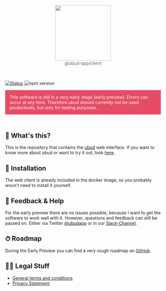 <div align="center">
    <img src="https://d.sebbo.net/logo-Y9mgixZOSPhuRV2q1zXPU1gBuYboyGuPf12VWN3zo4ixz5v51vxyyYGVt0MFnqkXjak0igKbyqkpxGf8IGKj9wKKtrpVwZg4cRXV.svg" width="180" /><br />
    <font color="#666666">@ubud-app/client</font>
    <br /><br /><br />
</div>

[![Status](https://git-badges.sebbo.net/68/master/build)](https://github.com/ubud-app/client)
![npm version](https://img.shields.io/npm/v/@ubud-app/client?color=blue&label=version&style=flat-square)

<div style="background:#E64C65;padding: 1em;color:white;margin:0 0 4em">This software is still in a very early stage (early preview). Errors can occur at any time. Therefore ubud should currently not be used productively, but only for testing purposes.</div>

## 🧐 What's this?

This is the repository that contains the [ubud](https://ubud.club) web interface. If you want to know more about ubud or want to try it out, look [here](https://github.com/ubud-app/server#readme).

## 🐳 Installation

The web client is already included in the docker image, so you probably woun't need to install it yourself.

## 💬 Feedback & Help

For the early preview there are no issues possible, because I want to get the software to work well with it. However, questions and feedback can still be passed on. Either via Twitter [@ubudapp](https://twitter.com/ubudapp) or in our [Slack-Channel](https://join.slack.com/t/ubud-app/shared_invite/enQtNzAzNTU0MjM2MzUzLTY5MGRiZDE5ZDAyMDc3NDZkNGZlOGQxMTc2ZjA1NzEwZDk5ODc5YTc4MTg5N2VlYzY0ODViODZkNmQ0YTQ0MDk).

## ⏱ Roadmap

During the Early Preview you can find a very rough roadmap on [GitHub](https://github.com/orgs/ubud-app/projects/1).

## 👩‍⚖️ Legal Stuff

- [General terms and conditions](https://github.com/ubud-app/server/blob/develop/Terms.md)
- [Privacy Statement](https://github.com/ubud-app/server/blob/develop/Privacy.md)
